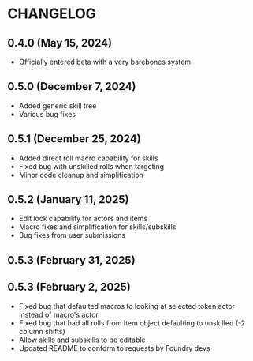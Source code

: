 # CHANGELOG

## 0.4.0 (May 15, 2024)
- Officially entered beta with a very barebones system

## 0.5.0 (December 7, 2024)
- Added generic skill tree
- Various bug fixes

## 0.5.1 (December 25, 2024)
- Added direct roll macro capability for skills
- Fixed bug with unskilled rolls when targeting
- Minor code cleanup and simplification

## 0.5.2 (January 11, 2025)
 - Edit lock capability for actors and items
 - Macro fixes and simplification for skills/subskills
 - Bug fixes from user submissions
 
## 0.5.3 (February 31, 2025)
 ## 0.5.3 (February 2, 2025)
 - Fixed bug that defaulted macros to looking at selected token actor instead of macro's actor
 - Fixed bug that had all rolls from Item object defaulting to unskilled (-2 column shifts)
 - Allow skills and subskills to be editable
 - Updated README to conform to requests by Foundry devs
 